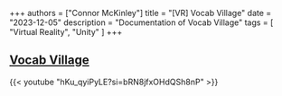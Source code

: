 +++
authors = ["Connor McKinley"]
title = "[VR] Vocab Village"
date = "2023-12-05"
description = "Documentation of Vocab Village"
tags = [
    "Virtual Reality",
    "Unity"
]
+++


## [Vocab Village](http://eecs498p3.connormckinley.com/)

{{< youtube "hKu_qyiPyLE?si=bRN8jfxOHdQSh8nP" >}}

~~~~